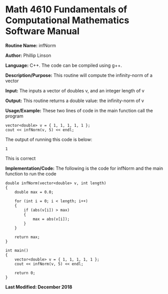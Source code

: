 # Math 4610 Fundamentals of Computational Mathematics Software Manual

**Routine Name:**           infNorm

**Author:** Phillip Linson

**Language:** C++. The code can be compiled using g++.

**Description/Purpose:** This routine will compute the infinity-norm of a vector

**Input:** The inputs a vector of doubles v, and an integer length of v

**Output:** This routine returns a double value: the infinity-norm of v

**Usage/Example:** These two lines of code in the main function call the program

	vector<double> v = { 1, 1, 1, 1, 1 };
	cout << infNorm(v, 5) << endl;
	
The output of running this code is below:

	1
	
This is correct

**Implementation/Code:** The following is the code for infNorm and the main function to run the code

	
	double infNorm(vector<double> v, int length)
	{
		double max = 0.0;

		for (int i = 0; i < length; i++)
		{
			if (abs(v[i]) > max)
			{
				max = abs(v[i]);
			}
		}

		return max;
	}

	int main()
	{
		vector<double> v = { 1, 1, 1, 1, 1 };
		cout << infNorm(v, 5) << endl;

		return 0;
	}

**Last Modified: December 2018**
